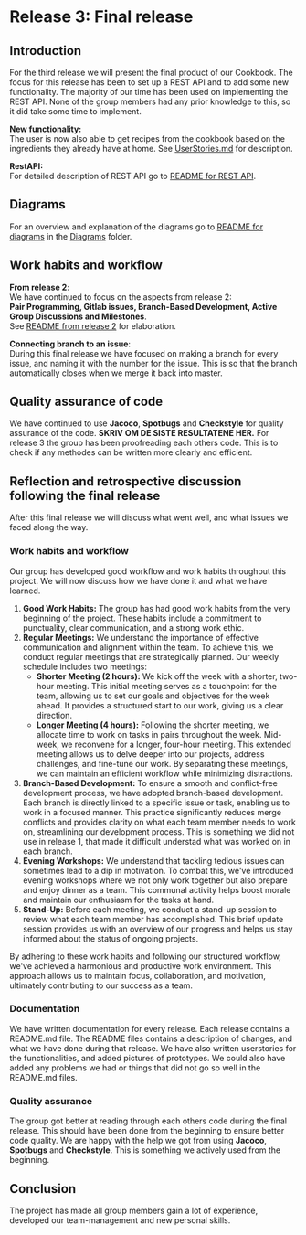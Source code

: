 # Release 3: Final release 

## Introduction 

For the third release we will present the final product of our Cookbook. The focus for this release has been to set up a REST API and to add some new functionality. The majority of our time has been used on implementing the REST API. None of the group members had any prior knowledge to this, so it did take some time to implement. 

**New functionality:**  
The user is now also able to get recipes from the cookbook based on the ingredients they already have at home. See [UserStories.md](/cookbook/docs/release3/UserStories.md) for description. 

**RestAPI:**  
For detailed description of REST API go to [README for REST API](/cookbook/restserver/README.md).

## Diagrams 
For an overview and explanation of the diagrams go to [README for diagrams](/cookbook/docs/release3/Diagrams/README.md) in the [Diagrams](/cookbook/docs/release3/Diagrams) folder.

## Work habits and workflow

**From release 2**:   
We have continued to focus on the aspects from release 2:  
**Pair Programming, Gitlab issues, Branch-Based Development, Active Group Discussions and Milestones**.  
See [README from release 2](/cookbook/docs/release2/README.md) for elaboration. 

**Connecting branch to an issue**:  
During this final release we have focused on making a branch for every issue, and naming it with the number for the issue. This is so that the branch automatically closes when we merge it back into master.

## Quality assurance of code
We have continued to use **Jacoco**, **Spotbugs** and **Checkstyle** for quality assurance of the code. **SKRIV OM DE SISTE RESULTATENE HER.**
For release 3 the group has been proofreading each others code. This is to check if any methodes can be written more clearly and efficient. 


## Reflection and retrospective discussion following the final release

After this final release we will discuss what went well, and what issues we faced along the way. 

### Work habits and workflow
Our group has developed good workflow and work habits throughout this project. We will now discuss how we have done it and what we have learned.  

1. **Good Work Habits:** The group has had good work habits from the very beginning of the project. These habits include a commitment to punctuality, clear communication, and a strong work ethic. 
2. **Regular Meetings:** We understand the importance of effective communication and alignment within the team. To achieve this, we conduct regular meetings that are strategically planned. Our weekly schedule includes two meetings:
    - **Shorter Meeting (2 hours):** We kick off the week with a shorter, two-hour meeting. This initial meeting serves as a touchpoint for the team, allowing us to set our goals and objectives for the week ahead. It provides a structured start to our work, giving us a clear direction.
    - **Longer Meeting (4 hours):** Following the shorter meeting, we allocate time to work on  tasks in pairs throughout the week. Mid-week, we reconvene for a longer, four-hour meeting. This extended meeting allows us to delve deeper into our projects, address challenges, and fine-tune our work. By separating these meetings, we can maintain an efficient workflow while minimizing distractions.
3. **Branch-Based Development:** To ensure a smooth and conflict-free development process, we have adopted branch-based development. Each branch is directly linked to a specific issue or task, enabling us to work in a focused manner. This practice significantly reduces merge conflicts and provides clarity on what each team member needs to work on, streamlining our development process. This is something we did not use in release 1, that made it difficult understad what was worked on in each branch.  
4. **Evening Workshops:** We understand that tackling tedious issues can sometimes lead to a dip in motivation. To combat this, we've introduced evening workshops where we not only work together but also prepare and enjoy dinner as a team. This communal activity helps boost morale and maintain our enthusiasm for the tasks at hand.
5. **Stand-Up:** Before each meeting, we conduct a stand-up session to review what each team member has accomplished. This brief update session provides us with an overview of our progress and helps us stay informed about the status of ongoing projects.

By adhering to these work habits and following our structured workflow, we've achieved a harmonious and productive work environment. This approach allows us to maintain focus, collaboration, and motivation, ultimately contributing to our success as a team.

### Documentation
We have written documentation for every release. Each release contains a README.md file. The README files contains a description of changes, and what we have done during that release. We have also written userstories for the functionalities, and added pictures of prototypes. We could also have added any problems we had or things that did not go so well in the README.md files. 

### Quality assurance   
The group got better at reading through each others code during the final release. This should have been done from the beginning to ensure better code quality.
We are happy with the help we got from using **Jacoco**, **Spotbugs** and **Checkstyle**. This is something we actively used from the beginning.   
## Conclusion
The project has made all group members gain a lot of experience, developed our team-management and new personal skills.   
